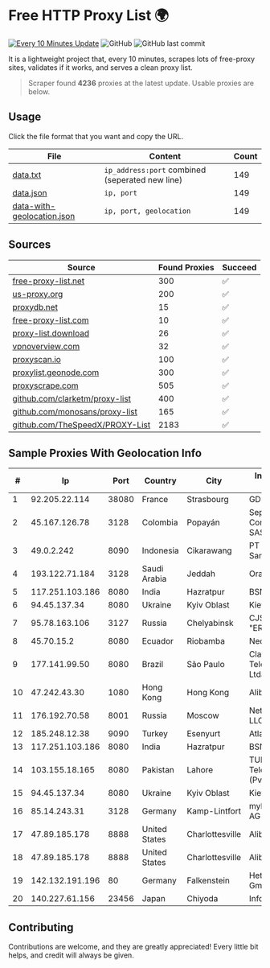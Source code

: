 
# Free HTTP Proxy List 🌍

[![Every 10 Minutes Update](https://github.com/mertguvencli/http-proxy-list/actions/workflows/main.yml/badge.svg?branch=main)](https://github.com/mertguvencli/http-proxy-list/actions/workflows/main.yml)
![GitHub](https://img.shields.io/github/license/mertguvencli/http-proxy-list)
![GitHub last commit](https://img.shields.io/github/last-commit/mertguvencli/http-proxy-list)

It is a lightweight project that, every 10 minutes, scrapes lots of free-proxy sites, validates if it works, and serves a clean proxy list.


> Scraper found **4236** proxies at the latest update. Usable proxies are below.

## Usage

Click the file format that you want and copy the URL.


|File|Content|Count|
|----|-------|-----|
|[data.txt](https://raw.githubusercontent.com/mertguvencli/http-proxy-list/main/proxy-list/data.txt)|`ip_address:port` combined (seperated new line)|149|
|[data.json](https://raw.githubusercontent.com/mertguvencli/http-proxy-list/main/proxy-list/data.json)|`ip, port`|149|
|[data-with-geolocation.json](https://raw.githubusercontent.com/mertguvencli/http-proxy-list/main/proxy-list/data-with-geolocation.json)|`ip, port, geolocation`|149|

## Sources

|Source|Found Proxies|Succeed|
|------|-------------|-------|
|[free-proxy-list.net](https://free-proxy-list.net)|300|✅|
|[us-proxy.org](https://www.us-proxy.org)|200|✅|
|[proxydb.net](http://proxydb.net)|15|✅|
|[free-proxy-list.com](https://free-proxy-list.com/?page=&port=&type%5B%5D=http&type%5B%5D=https&up_time=0&search=Search)|10|✅|
|[proxy-list.download](https://www.proxy-list.download/HTTP)|26|✅|
|[vpnoverview.com](https://vpnoverview.com/privacy/anonymous-browsing/free-proxy-servers)|32|✅|
|[proxyscan.io](https://www.proxyscan.io)|100|✅|
|[proxylist.geonode.com](https://proxylist.geonode.com/api/proxy-list?limit=300&page=1&sort_by=lastChecked&sort_type=desc&protocols=http,https)|300|✅|
|[proxyscrape.com](https://api.proxyscrape.com/v2/?request=displayproxies&protocol=http&timeout=10000&country=all&ssl=all&anonymity=all)|505|✅|
|[github.com/clarketm/proxy-list](https://raw.githubusercontent.com/clarketm/proxy-list/master/proxy-list-raw.txt)|400|✅|
|[github.com/monosans/proxy-list](https://raw.githubusercontent.com/monosans/proxy-list/main/proxies/http.txt)|165|✅|
|[github.com/TheSpeedX/PROXY-List](https://raw.githubusercontent.com/TheSpeedX/PROXY-List/master/http.txt)|2183|✅|


## Sample Proxies With Geolocation Info

|#|Ip|Port|Country|City|Internet Service Provider|
|-|--|----|-------|----|-------------------------|
|1|92.205.22.114|38080|France|Strasbourg|GD MASS Network|
|2|45.167.126.78|3128|Colombia|Popayán|Sepcom Comunicaciones SAS|
|3|49.0.2.242|8090|Indonesia|Cikarawang|PT Usaha Adi Sanggoro|
|4|193.122.71.184|3128|Saudi Arabia|Jeddah|Oracle Corporation|
|5|117.251.103.186|8080|India|Hazratpur|BSNL Internet|
|6|94.45.137.34|8080|Ukraine|Kyiv Oblast|Kievline LLC|
|7|95.78.163.106|3127|Russia|Chelyabinsk|CJSC "Company "ER-Telecom"|
|8|45.70.15.2|8080|Ecuador|Riobamba|Nedetel S.A.|
|9|177.141.99.50|8080|Brazil|São Paulo|Claro NXT Telecomunicacoes Ltda|
|10|47.242.43.30|1080|Hong Kong|Hong Kong|Alibaba.com LLC|
|11|176.192.70.58|8001|Russia|Moscow|Net By Net Holding LLC|
|12|185.248.12.38|9090|Turkey|Esenyurt|AtlantisTelekom|
|13|117.251.103.186|8080|India|Hazratpur|BSNL Internet|
|14|103.155.18.165|8080|Pakistan|Lahore|TUFA Telecommunication (Pvt) Ltd.|
|15|94.45.137.34|8080|Ukraine|Kyiv Oblast|Kievline LLC|
|16|85.14.243.31|3128|Germany|Kamp-Lintfort|myLoc managed IT AG|
|17|47.89.185.178|8888|United States|Charlottesville|Alibaba.com LLC|
|18|47.89.185.178|8888|United States|Charlottesville|Alibaba.com LLC|
|19|142.132.191.196|80|Germany|Falkenstein|Hetzner Online GmbH|
|20|140.227.61.156|23456|Japan|Chiyoda|InfoSphere|



## Contributing

Contributions are welcome, and they are greatly appreciated! Every
little bit helps, and credit will always be given.

